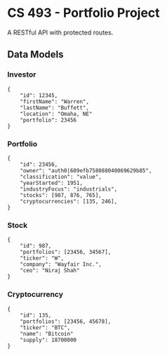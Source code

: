 # CS 493 - Portfolio Project
A RESTful API with protected routes.
 
## Data Models
### Investor
```
{
    "id": 12345,
    "firstName": "Warren",
    "lastName": "Buffett",
    "location": "Omaha, NE"
    "portfolio": 23456
}
```

### Portfolio
```
{
    "id": 23456,
    "owner": "auth0|609efb758088040069629b85",
    "classification": "value",
    "yearStarted": 1951,
    "industryFocus": "industrials",
    "stocks": [987, 876, 765],
    "cryptocurrencies": [135, 246],
}
```

### Stock
```
{
    "id": 987,
    "portfolios": [23456, 34567],
    "ticker": "W",
    "company": "Wayfair Inc.",
    "ceo": "Niraj Shah"
}
```

### Cryptocurrency
```
{
    "id": 135,
    "portfolios": [23456, 45678],
    "ticker": "BTC",
    "name": "Bitcoin"
    "supply": 18700000
}
```
